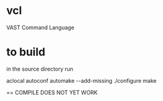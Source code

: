 # vcl
VAST Command Language 


# to build

in the source directory run

aclocal
autoconf
automake --add-missing
./configure
make

== COMPILE DOES NOT YET WORK
